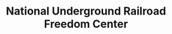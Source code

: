 ---
layout: repo
title: "National Underground Railroad Freedom Center"
id: 359
permalink: repos/359/
---
